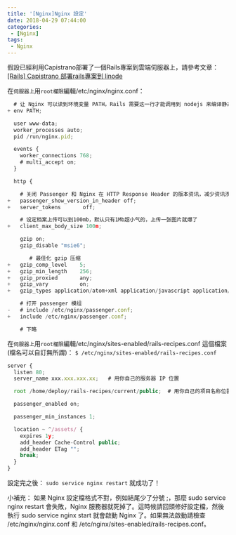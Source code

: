 ```yaml
---
title: '[Nginx]Nginx 設定'
date: 2018-04-29 07:44:00
categories:
 - [Nginx]
tags:
 - Nginx
---
```

假設已經利用Capistrano部署了一個Rails專案到雲端伺服器上，請參考文章：
[[Rails] Capistrano 部署rails專案到 linode](http://myohmy10420-blog.logdown.com/posts/7442885)

在`伺服器上`用`root權限`編輯/etc/nginx/nginx.conf：
``` javascript /etc/nginx/nginx.conf
  # 让 Nginx 可以读到环境变量 PATH，Rails 需要这一行才能调用到 nodejs 来编译静态档案
+ env PATH;

  user www-data;
  worker_processes auto;
  pid /run/nginx.pid;

  events {
    worker_connections 768;
    # multi_accept on;
  }

  http {

    # 关闭 Passenger 和 Nginx 在 HTTP Response Header 的版本资讯，减少资讯洩漏
+   passenger_show_version_in_header off;
+   server_tokens       off;

    # 设定档案上传可以到100mb，默认只有1Mb超小气的，上传一张图片就爆了
+   client_max_body_size 100m;

    gzip on;
    gzip_disable "msie6";

       # 最佳化 gzip 压缩
+   gzip_comp_level    5;
+   gzip_min_length    256;
+   gzip_proxied       any;
+   gzip_vary          on;
+   gzip_types application/atom+xml application/javascript application/x-javascript application/json application/rss+xml application/vnd.ms-fontobject application/x-font-ttf application/x-web-app-manifest+json application/xhtml+xml application/xml font/opentype image/svg+xml image/x-icon text/css text/xml text/plain text/javascript text/x-component;

    # 打开 passenger 模组
-   # include /etc/nginx/passenger.conf;
+   include /etc/nginx/passenger.conf;

    # 下略
```

在`伺服器上`用`root權限`編輯/etc/nginx/sites-enabled/rails-recipes.conf  這個檔案(檔名可以自訂無所謂)：
`$ /etc/nginx/sites-enabled/rails-recipes.conf`
``` javascript /etc/nginx/sites-enabled/rails-recipes.conf
server {
  listen 80;
  server_name xxx.xxx.xxx.xx;   # 用你自己的服务器 IP 位置

  root /home/deploy/rails-recipes/current/public;  # 用你自己的项目名称位置

  passenger_enabled on;

  passenger_min_instances 1;

  location ~ ^/assets/ {
    expires 1y;
    add_header Cache-Control public;
    add_header ETag "";
    break;
  }
}
```

設定完之後：
`sudo service nginx restart`
就成功了！

小補充：
如果 Nginx 設定檔格式不對，例如結尾少了分號 ;，那麼 sudo service nginx restart 會失敗，Nginx 服務器就死掉了。這時候請回頭修好設定檔，然後執行 sudo service nginx start 就會啟動 Nginx 了。如果無法啟動請檢查 /etc/nginx/nginx.conf 和 /etc/nginx/sites-enabled/rails-recipes.conf。
